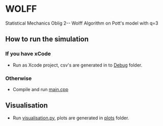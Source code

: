 # WOLFF
Statistical Mechanics Oblig 2-- Wolff Algorithm on Pott's model with q=3

## How to run the simulation
### If you have xCode
- Run as Xcode project, csv's are generated in to [Debug](https://github.com/moyasui/WOLFF/tree/main/oblig%202/Debug) folder.

### Otherwise
- Compile and run [main.cpp](https://github.com/moyasui/WOLFF/blob/main/oblig%202/oblig%202/main.cpp) 

## Visualisation
- Run [visualisation.py](https://github.com/moyasui/WOLFF/blob/main/oblig%202/Debug/visualisation.py), plots are generated in [plots](https://github.com/moyasui/WOLFF/tree/main/oblig%202/plots) folder.
